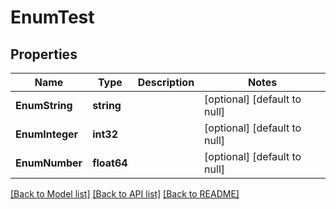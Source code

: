 # EnumTest

## Properties
Name | Type | Description | Notes
------------ | ------------- | ------------- | -------------
**EnumString** | **string** |  | [optional] [default to null]
**EnumInteger** | **int32** |  | [optional] [default to null]
**EnumNumber** | **float64** |  | [optional] [default to null]

[[Back to Model list]](../README.md#documentation-for-models) [[Back to API list]](../README.md#documentation-for-api-endpoints) [[Back to README]](../README.md)


